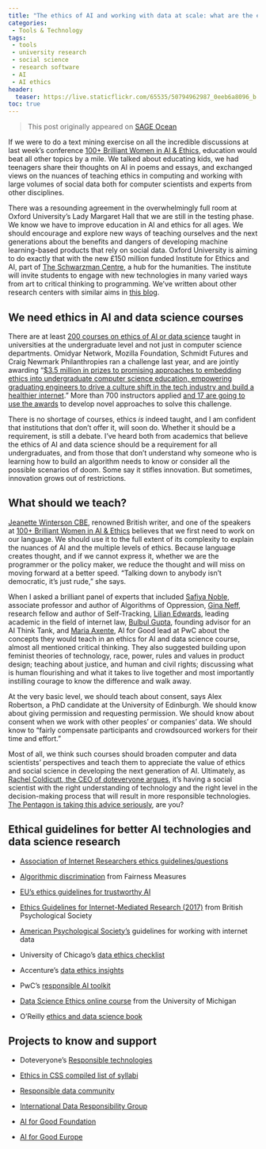 ```yaml
---
title: "The ethics of AI and working with data at scale: what are the experts saying"
categories:
 - Tools & Technology
tags:
 - tools
 - university research
 - social science
 - research software
 - AI
 - AI ethics
header:
  teaser: https://live.staticflickr.com/65535/50794962987_0eeb6a8096_b.jpg
toc: true
--- 
```


> This post originally appeared on [SAGE Ocean](https://ocean.sagepub.com/blog/the-ethics-of-ai-and-working-with-data-at-scale-what-are-the-experts-saying)

If we were to do a text mining exercise on all the incredible discussions at last week’s conference [100+ Brilliant Women in AI & Ethics](https://www.orbit-rri.org/100-plus-women/), education would beat all other topics by a mile. We talked about educating kids, we had teenagers share their thoughts on AI in poems and essays, and exchanged views on the nuances of teaching ethics in computing and working with large volumes of social data both for computer scientists and experts from other disciplines. 

There was a resounding agreement in the overwhelmingly full room at Oxford University’s Lady Margaret Hall that we are still in the testing phase. We know we have to improve education in AI and ethics for all ages. We should encourage and explore new ways of teaching ourselves and the next generations about the benefits and dangers of developing machine learning-based products that rely on social data. Oxford University is aiming to do exactly that with the new £150 million funded Institute for Ethics and AI, part of [The Schwarzman Centre](http://www.ox.ac.uk/news/2019-06-19-university-announces-unprecedented-investment-humanities), a hub for the humanities. The institute will invite students to engage with new technologies in many varied ways from art to critical thinking to programming. We’ve written about other research centers with similar aims in [this blog](https://ocean.sagepub.com/blog/10-organizations-leading-the-way-in-ethical-ai).

## We need ethics in AI and data science courses

There are at least [200 courses on ethics of AI or data science](https://medium.com/@cfiesler/tech-ethics-curricula-a-collection-of-syllabi-3eedfb76be18) taught in universities at the undergraduate level and not just in computer science departments. Omidyar Network, Mozilla Foundation, Schmidt Futures and Craig Newmark Philanthropies ran a challenge last year, and are jointly awarding “[$3.5 million in prizes to promising approaches to embedding ethics into undergraduate computer science education, empowering graduating engineers to drive a culture shift in the tech industry and build a healthier internet](https://foundation.mozilla.org/en/initiatives/responsible-cs/).” More than 700 instructors applied [and 17 are going to use the awards](https://foundation.mozilla.org/en/initiatives/responsible-cs/winners/) to develop novel approaches to solve this challenge.

There is no shortage of courses, ethics _is_ indeed taught, and I am confident that institutions that don’t offer it, will soon do. Whether it should be a requirement, is still a debate. I’ve heard both from academics that believe the ethics of AI and data science should be a requirement for all undergraduates, and from those that don’t understand why someone who is learning how to build an algorithm needs to know or consider all the possible scenarios of doom. Some say it stifles innovation. But sometimes, innovation grows out of restrictions. 

## What should we teach?

[Jeanette Winterson CBE](http://www.jeanettewinterson.com/), renowned British writer, and one of the speakers at [100+ Brilliant Women in AI & Ethics](https://www.orbit-rri.org/100-plus-women/) believes that we first need to work on our language. We should use it to the full extent of its complexity to explain the nuances of AI and the multiple levels of ethics. Because language creates thought, and if we cannot express it, whether we are the programmer or the policy maker, we reduce the thought and will miss on moving forward at a better speed. “Talking down to anybody isn’t democratic, it’s just rude,” she says. 

When I asked a brilliant panel of experts that included [Safiya Noble](https://safiyaunoble.com/), associate professor and author of Algorithms of Oppression, [Gina Neff](https://www.oii.ox.ac.uk/people/gina-neff/), research fellow and author of Self-Tracking, [Lilian Edwards](https://www.ncl.ac.uk/nuls/staff/profile/lilianedwards.html#background), leading academic in the field of internet law, [Bulbul Gupta](https://www.linkedin.com/in/guptabulbul/), founding advisor for an AI Think Tank, and [Maria Axente](https://www.pwc.co.uk/contacts/m/maria-axente.html), AI for Good lead at PwC about the concepts they would teach in an ethics for AI and data science course, almost all mentioned critical thinking. They also suggested building upon feminist theories of technology, race, power, rules and values in product design; teaching about justice, and human and civil rights; discussing what is human flourishing and what it takes to live together and most importantly instilling courage to know the difference and walk away.

At the very basic level, we should teach about consent, says Alex Robertson, a PhD candidate at the University of Edinburgh. We should know about giving permission and requesting permission. We should know about consent when we work with other peoples’ or companies’ data. We should know to “fairly compensate participants and crowdsourced workers for their time and effort.”

Most of all, we think such courses should broaden computer and data scientists’ perspectives and teach them to appreciate the value of ethics and social science in developing the next generation of AI. Ultimately, as [Rachel Coldicutt, the CEO of doteveryone argues](https://medium.com/doteveryone/ethics-wont-make-software-engineering-better-f3ffeca11c2c), it’s having a social scientist with the right understanding of technology and the right level in the decision-making process that will result in more responsible technologies. [The Pentagon is taking this advice seriously](https://www.theguardian.com/us-news/2019/sep/07/pentagon-military-artificial-intelligence-ethicist?utm_campaign=the_algorithm.unpaid.engagement&utm_source=hs_email&utm_medium=email&utm_content=76813461&_hsenc=p2ANqtz-9oTi1q1qXuUXmPDJPlumVYup0OItLoEM1Bgn1Sfi5DVPgK8rn6aRjTHfYialthfzqGDAwxAlfnKdcU5L14iMRiARqYZFd3rP4AdxsEWrotZc9o2nM&_hsmi=76813461), are you?

  
## Ethical guidelines for better AI technologies and data science research


*   [Association of Internet Researchers ethics guidelines/questions](https://aoir.org/ethics/) 
    
*   [Algorithmic discrimination](http://www.fairness-measures.org/) from Fairness Measures 
    
*   [EU’s ethics guidelines for trustworthy AI](https://ec.europa.eu/digital-single-market/en/news/ethics-guidelines-trustworthy-ai) 
    
*   [Ethics Guidelines for Internet-Mediated Research (2017)](https://www.bps.org.uk/news-and-policy/ethics-guidelines-internet-mediated-research-2017) from British Psychological Society
    
*   [American Psychological Society’s](https://www.apa.org/science/leadership/bsa/internet/internet-report) guidelines for working with internet data 
    
*   University of Chicago’s [data ethics checklist](https://dssg.uchicago.edu/2015/09/18/an-ethical-checklist-for-data-science/)
    
*   Accenture’s [data ethics insights](https://www.accenture.com/us-en/insight-data-ethics)
    
*   PwC’s [responsible AI toolkit](https://www.pwc.com/gx/en/issues/data-and-analytics/artificial-intelligence/what-is-responsible-ai.html)
    
*   [Data Science Ethics online course](https://www.coursera.org/learn/data-science-ethics) from the University of Michigan 
    
*   O’Reilly [ethics and data science book](https://www.oreilly.com/library/view/ethics-and-data/9781492043898/)
    

## Projects to know and support


*   Doteveryone’s [Responsible technologies](https://doteveryone.org.uk/project/regulating-for-responsible-technology/) 
    

*   [Ethics in CSS compiled list of syllabi](https://medium.com/@cfiesler/tech-ethics-curricula-a-collection-of-syllabi-3eedfb76be18) 
    
*   [Responsible data community](https://responsibledata.io/) 
    
*   [International Data Responsibility Group](https://www.data-responsibility.org/) 
    
*   [AI for Good Foundation](https://ai4good.org/)
    
*   [AI for Good Europe](https://www.aiforgood.eu/)
    

